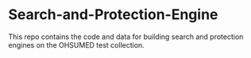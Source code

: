 # Search-and-Protection-Engine
This repo contains the code and data for building search and protection engines on the OHSUMED test collection.